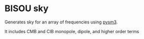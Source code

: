 # BISOU sky
Generates sky for an array of frequencies using [pysm3](https://pysm3.readthedocs.io).

It includes CMB and CIB monopole, dipole, and higher order terms
